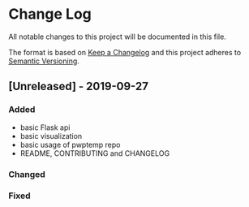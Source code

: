 # Change Log
All notable changes to this project will be documented in this file.
 
The format is based on [Keep a Changelog](http://keepachangelog.com/)
and this project adheres to [Semantic Versioning](http://semver.org/).

## [Unreleased] - 2019-09-27
 
### Added
 - basic Flask api
 - basic visualization
 - basic usage of pwptemp repo
 - README, CONTRIBUTING and CHANGELOG
### Changed
### Fixed